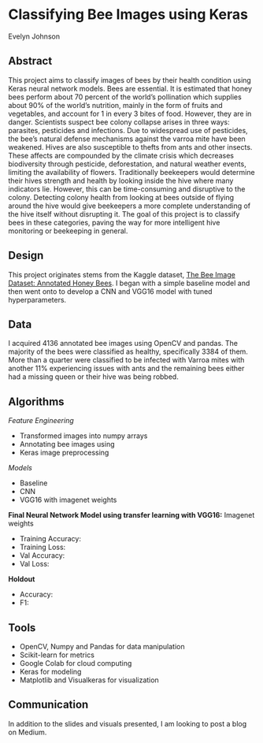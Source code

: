 # Classifying Bee Images using Keras
Evelyn Johnson

## Abstract
This project aims to classify images of bees by their health condition using Keras neural network models. Bees are essential. It is estimated that honey bees perform about 70 percent of the world’s pollination which supplies about 90% of the world’s nutrition, mainly in the form of fruits and vegetables, and account for 1 in every 3 bites of food. However, they are in danger. Scientists suspect bee colony collapse arises in three ways: parasites, pesticides and infections. Due to widespread use of pesticides, the bee’s natural defense mechanisms against the varroa mite have been weakened. Hives are also susceptible to thefts from ants and other insects. These affects are compounded by the climate crisis which decreases biodiversity through pesticide, deforestation, and natural weather events, limiting the availability of flowers. Traditionally beekeepers would determine their hives strength and health by looking inside the hive where many indicators lie. However, this can be time-consuming and disruptive to the colony. Detecting colony health from looking at bees outside of flying around the hive would give beekeepers a more complete understanding of the hive itself without disrupting it. The goal of this project is to classify bees in these categories, paving the way for more intelligent hive monitoring or beekeeping in general.

## Design
This project originates stems from the Kaggle dataset, [The Bee Image Dataset: Annotated Honey Bees](https://www.kaggle.com/jenny18/honey-bee-annotated-images). I began with a simple baseline model and then went onto to develop a CNN and VGG16 model with tuned hyperparameters. 

## Data
I acquired 4136 annotated bee images using OpenCV and pandas. The majority of the bees were classified as healthy, specifically 3384 of them. More than a quarter were classified to be infected with Varroa mites with another 11% experiencing issues with ants and the remaining bees either had a missing queen or their hive was being robbed. 

## Algorithms

*Feature Engineering*
- Transformed images into numpy arrays
- Annotating bee images using 
- Keras image preprocessing 

*Models*
- Baseline
- CNN
- VGG16 with imagenet weights

**Final Neural Network Model using transfer learning with VGG16:** Imagenet weights 
   - Training Accuracy:
   - Training Loss:
   - Val Accuracy:
   - Val Loss:

**Holdout** 
   - Accuracy:
   - F1: 

## Tools
- OpenCV, Numpy and Pandas for data manipulation
- Scikit-learn for metrics
- Google Colab for cloud computing
- Keras for modeling
- Matplotlib and Visualkeras for visualization

## Communication
In addition to the slides and visuals presented, I am looking to post a blog on Medium. 
